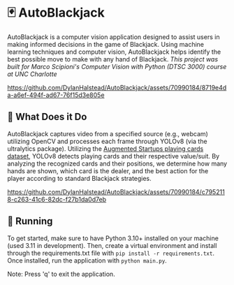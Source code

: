 # 🃏 AutoBlackjack
AutoBlackjack is a computer vision application designed to assist users in making informed decisions in the game of Blackjack. Using machine learning techniques and computer vision, AutoBlackjack helps identify the best possible move to make with any hand of Blackjack. *This project was built for Marco Scipioni's Computer Vision with Python (DTSC 3000) course at UNC Charlotte*

https://github.com/DylanHalstead/AutoBlackjack/assets/70990184/8719e4da-a6ef-494f-ad67-76f15d3e805e


## 🤔 What Does it Do
AutoBlackjack captures video from a specified source (e.g., webcam) utilizing OpenCV and processes each frame through YOLOv8 (via the ultralytics package). Utilizing the [Augmented Startups playing cards dataset](https://universe.roboflow.com/augmented-startups/playing-cards-ow27d), YOLOv8 detects playing cards and their respective value/suit. By analyzing the recognized cards and their positions, we determine how many hands are shown, which card is the dealer, and the best action for the player according to standard Blackjack strategies.

https://github.com/DylanHalstead/AutoBlackjack/assets/70990184/c7952118-c263-41c6-82dc-f27b1da0d7eb

## 🚀 Running
To get started, make sure to have Python 3.10+ installed on your machine (used 3.11 in development). Then, create a virtual environment and install through the requirements.txt file with `pip install -r requirements.txt`. Once installed, run the application with `python main.py`.

Note: Press 'q' to exit the application.
